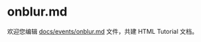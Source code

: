onblur.md
===

欢迎您编辑 <a target="__blank" href="https://github.com/jaywcjlove/html-tutorial/blob/master/docs/events/onblur.md">docs/events/onblur.md</a> 文件，共建 HTML Tutorial 文档。